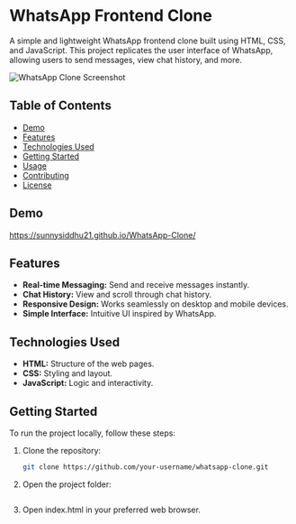 # WhatsApp Frontend Clone

A simple and lightweight WhatsApp frontend clone built using HTML, CSS, and JavaScript. This project replicates the user interface of WhatsApp, allowing users to send messages, view chat history, and more.

![WhatsApp Clone Screenshot](Screenshot)

## Table of Contents

- [Demo](#demo)
- [Features](#features)
- [Technologies Used](#technologies-used)
- [Getting Started](#getting-started)
- [Usage](#usage)
- [Contributing](#contributing)
- [License](#license)

## Demo

https://sunnysiddhu21.github.io/WhatsApp-Clone/

## Features

- **Real-time Messaging:** Send and receive messages instantly.
- **Chat History:** View and scroll through chat history.
- **Responsive Design:** Works seamlessly on desktop and mobile devices.
- **Simple Interface:** Intuitive UI inspired by WhatsApp.

## Technologies Used

- **HTML:** Structure of the web pages.
- **CSS:** Styling and layout.
- **JavaScript:** Logic and interactivity.
  

## Getting Started

To run the project locally, follow these steps:

1. Clone the repository:

   ```bash
   git clone https://github.com/your-username/whatsapp-clone.git

2. Open the project folder:

   ```cd whatsapp-clone

3. Open index.html in your preferred web browser.
